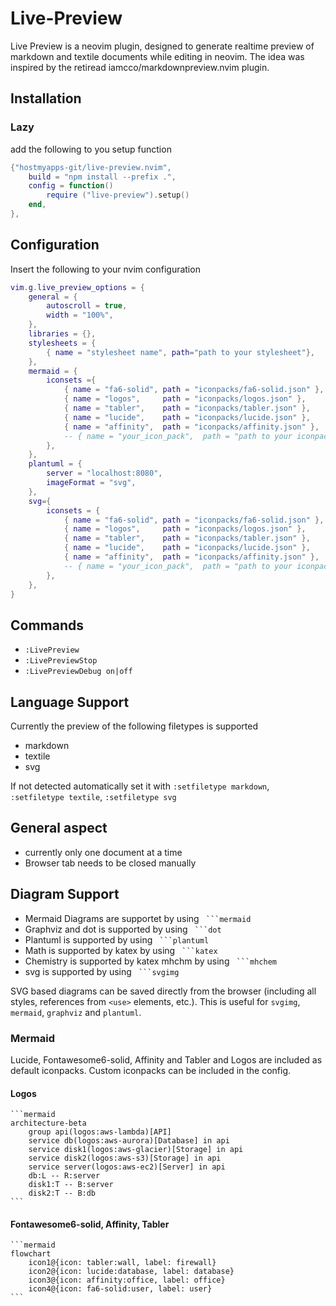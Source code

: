 # Live-Preview
Live Preview is a neovim plugin, designed to generate realtime preview of markdown and textile documents while editing in neovim. The idea was inspired by the retiread iamcco/markdownpreview.nvim plugin.

## Installation

### Lazy

add the following to you setup function

```lua
{"hostmyapps-git/live-preview.nvim",
    build = "npm install --prefix .",
    config = function()
        require ("live-preview").setup()
    end,
},
```

## Configuration

Insert the following to your nvim configuration

```lua
vim.g.live_preview_options = {
    general = {
        autoscroll = true,
        width = "100%",
    },
    libraries = {},
    stylesheets = {
        { name = "stylesheet name", path="path to your stylesheet"},
    },
    mermaid = {
        iconsets ={
            { name = "fa6-solid", path = "iconpacks/fa6-solid.json" },
            { name = "logos",     path = "iconpacks/logos.json" },
            { name = "tabler",    path = "iconpacks/tabler.json" },
            { name = "lucide",    path = "iconpacks/lucide.json" },
            { name = "affinity",  path = "iconpacks/affinity.json" },
            -- { name = "your_icon_pack",  path = "path to your iconpack" },
        },
    },
    plantuml = {
        server = "localhost:8080",
        imageFormat = "svg",
    },
    svg={
        iconsets = { 
            { name = "fa6-solid", path = "iconpacks/fa6-solid.json" },
            { name = "logos",     path = "iconpacks/logos.json" },
            { name = "tabler",    path = "iconpacks/tabler.json" },
            { name = "lucide",    path = "iconpacks/lucide.json" },
            { name = "affinity",  path = "iconpacks/affinity.json" },
            -- { name = "your_icon_pack",  path = "path to your iconpack" },
        },
    },
}
```

## Commands
* `:LivePreview`
* `:LivePreviewStop`
* `:LivePreviewDebug on|off`

## Language Support

Currently the preview of the following filetypes is supported
* markdown 
* textile
* svg

If not detected automatically set it with `:setfiletype markdown`, `:setfiletype textile`, `:setfiletype svg`

## General aspect

* currently only one document at a time
* Browser tab needs to be closed manually


## Diagram Support

* Mermaid Diagrams are supportet by using ` ```mermaid`
* Graphviz and dot is supported by using ` ```dot`
* Plantuml is supported by using ` ```plantuml`
* Math is supported by katex by using ` ```katex`
* Chemistry is supported by katex mhchm by using ` ```mhchem`
* svg is supported by using ` ```svgimg`

SVG based diagrams can be saved directly from the browser (including all styles, references from `<use>` elements, etc.). This is useful for `svgimg`, `mermaid`, `graphviz` and `plantuml`.

### Mermaid

Lucide, Fontawesome6-solid, Affinity and Tabler and Logos are included as default iconpacks. Custom iconpacks can be included in the config. 

#### Logos

````
```mermaid
architecture-beta
    group api(logos:aws-lambda)[API]
    service db(logos:aws-aurora)[Database] in api
    service disk1(logos:aws-glacier)[Storage] in api
    service disk2(logos:aws-s3)[Storage] in api
    service server(logos:aws-ec2)[Server] in api
    db:L -- R:server
    disk1:T -- B:server
    disk2:T -- B:db
```
````

#### Fontawesome6-solid, Affinity, Tabler

````
```mermaid
flowchart
    icon1@{icon: tabler:wall, label: firewall}
    icon2@{icon: lucide:database, label: database}
    icon3@{icon: affinity:office, label: office}
    icon4@{icon: fa6-solid:user, label: user}
```
````

